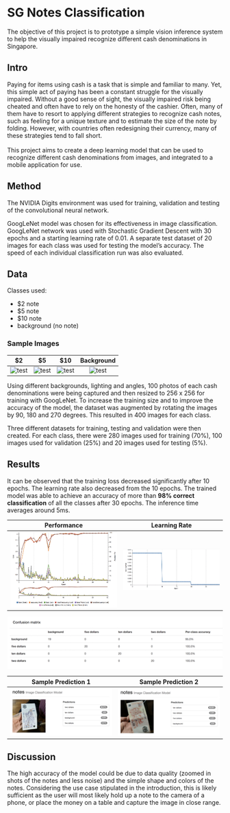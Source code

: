 # SG Notes Classification
The objective of this project is to prototype a simple vision inference system to help the visually impaired recognize different cash denominations in Singapore.

## Intro
Paying for items using cash is a task that is simple and familiar to many. Yet, this simple act of paying has been a constant struggle for the visually impaired. Without a good sense of sight, the visually impaired risk being cheated and often have to rely on the honesty of the cashier. Often, many of them have to resort to applying different strategies to recognize cash notes, such as feeling for a unique texture and to estimate the size of the note by folding. However, with countries often redesigning their currency, many of these strategies tend to fall short.<br><br>
This project aims to create a deep learning model that can be used to recognize different cash denominations from images, and integrated to a mobile application for use.  

## Method
The NVIDIA Digits environment was used for training, validation and testing of the convolutional neural network. 

GoogLeNet model was chosen for its effectiveness in image classification. GoogLeNet network was used with Stochastic Gradient Descent with 30 epochs and a starting learning rate of 0.01. A separate test dataset of 20 images for each class was used for testing the model’s accuracy. The speed of each individual classification run was also evaluated. 

## Data
Classes used: 
- $2 note
- $5 note 
- $10 note 
- background (no note)

### Sample Images
$2            |  $5 | $10 | Background
:-------------:|:-----------:| :-------------:|:-----------:
![test]()  |  ![test]() | ![test]()  |  ![test]()


Using different backgrounds, lighting and angles, 100 photos of each cash denominations were being captured and then resized to 256 x 256 for training with GoogLeNet. To increase the training size and to improve the accuracy of the model, the dataset was augmented by rotating the images by 90, 180 and 270 degrees. This resulted in 400 images for each class. 

Three different datasets for training, testing and validation were then created. For each class, there were 280 images used for training (70%), 100 images used for validation (25%) and 20 images used for testing (5%). 

## Results
It can be observed that the training loss decreased significantly after 10 epochs. The learning rate also decreased from the 10 epochs. The trained model was able to achieve an accuracy of more than **98% correct classification** of all the classes after 30 epochs. The inference time averages around 5ms.

Performance  |  Learning Rate 
:-------------:|:-----------:
![performance](results/performance.png)  |  ![learning-rate](results/learning_rate.png)

![confusion-matrix](results/confusion_matrix.png)

Sample Prediction 1  |  Sample Prediction 2 
:-------------:|:-----------:
![prediction1](results/prediction1.png)  |  ![prediction2](results/prediction2.png)

## Discussion
The high accuracy of the model could be due to data quality (zoomed in shots of the notes and less noise) and the simple shape and colors of the notes. Considering the use case stipulated in the introduction, this is likely sufficient as the user will most likely hold up a note to the camera of a phone, or place the money on a table and capture the image in close range.<br>
